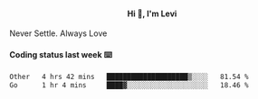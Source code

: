 <h4 style="text-align: center;">Hi 👋, I'm Levi</h4>  Never Settle. Always Love
<!---<img align="right" alt="Coding" width="300" src="https://i.pinimg.com/originals/81/17/8b/81178b47a8598f0c81c4799f2cdd4057.gif"></p> --->

#### Coding status last week ⌨️

<!--START_SECTION:waka-->

```txt
Other   4 hrs 42 mins   ████████████████████▒░░░░   81.54 %
Go      1 hr 4 mins     ████▓░░░░░░░░░░░░░░░░░░░░   18.46 %
```

<!--END_SECTION:waka-->

